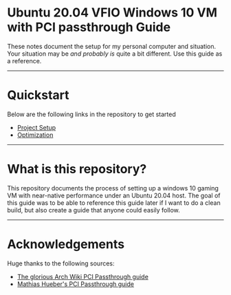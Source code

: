 # Ubuntu 20.04 VFIO Windows 10 VM with PCI passthrough Guide

These notes document the setup for my personal computer and situation. Your situation may be *and probably is* quite a bit different. Use this guide as a reference.

---

# Quickstart
Below are the following links in the repository to get started
* [Project Setup](SETUP.md)
* [Optimization](OPTIMIZATION.md)

---

# What is this repository?
This repository documents the process of setting up a windows 10 gaming VM with near-native performance under an Ubuntu 20.04 host. The goal of this guide was to be able to reference this guide later if I want to do a clean build, but also create a guide that anyone could easily follow.

---

# Acknowledgements
Huge thanks to the following sources:
* [The glorious Arch Wiki PCI Passthrough guide](https://wiki.archlinux.org/index.php/PCI_passthrough_via_OVMF)
* [Mathias Hueber's PCI Passthrough guide](https://mathiashueber.com/pci-passthrough-ubuntu-2004-virtual-machine/)
